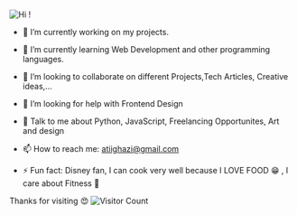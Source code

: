 ### 

![Hi !](https://user-images.githubusercontent.com/109986374/186274928-df57249e-0401-4547-a837-9f4d2c04cf58.gif)


- 🔭 I’m currently working on my projects.
- 🌱 I’m currently learning Web Development and other programming languages. 
- 👯 I’m looking to collaborate on different Projects,Tech Articles, Creative ideas,...
- 🤔 I’m looking for help with Frontend Design
- 💬 Talk to me about Python, JavaScript, Freelancing Opportunites, Art and design
- 📫 How to reach me: atiighazi@gmail.com

- ⚡ Fun fact: Disney fan, I can cook very well because I LOVE FOOD 😁 , I care about Fitness 💪













Thanks for visiting 😍
![Visitor Count](https://profile-counter.glitch.me/{AtiiGhazi}/count.svg)

